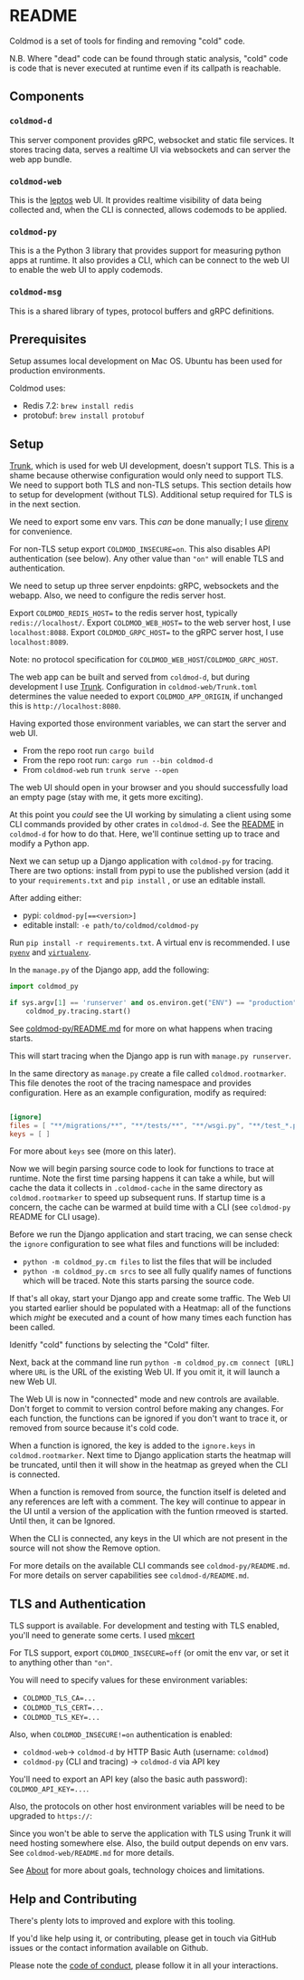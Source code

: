 # README

Coldmod is a set of tools for finding and removing "cold" code.

N.B. Where "dead" code can be found through static analysis, "cold" code is code that is never executed at runtime even if its callpath is reachable.

## Components

### `coldmod-d`

This server component provides gRPC, websocket and static file services. It stores tracing data, serves a realtime UI via websockets and can server the web app bundle.

### `coldmod-web`

This is the [leptos](https://leptos.dev/) web UI. It provides realtime visibility of data being collected and, when the CLI is connected, allows codemods to be applied.

### `coldmod-py`

This is a the Python 3 library that provides support for measuring python apps at runtime. It also provides a CLI, which can be connect to the web UI to enable the web UI to apply codemods.


### `coldmod-msg`

This is a shared library of types, protocol buffers and gRPC definitions.

## Prerequisites

Setup assumes local development on Mac OS.
Ubuntu has been used for production environments.

Coldmod uses:
* Redis 7.2: `brew install redis`
* protobuf: `brew install protobuf`

## Setup

[Trunk](https://trunkrs.dev/), which is used for web UI development, doesn't support TLS. This is a shame because otherwise configuration would only need to support TLS. We need to support both TLS and non-TLS setups. This section details how to setup for development (without TLS). Additional setup required for TLS is in the next section.

We need to export some env vars. This _can_ be done manually; I use [direnv](https://direnv.net/) for convenience.

For non-TLS setup export `COLDMOD_INSECURE=on`. This also disables API authentication (see below). Any other value than `"on"` will enable TLS and authentication.

We need to setup up three server enpdoints: gRPC, websockets and the webapp. Also, we need to configure the redis server host.

Export `COLDMOD_REDIS_HOST=` to the redis server host, typically `redis://localhost/`.
Export `COLDMOD_WEB_HOST=` to the web server host, I use `localhost:8088`.
Export `COLDMOD_GRPC_HOST=` to the gRPC server host, I use `localhost:8089`.

Note: no protocol specification for `COLDMOD_WEB_HOST`/`COLDMOD_GRPC_HOST`.

The web app can be built and served from `coldmod-d`, but during development I use [Trunk](https://trunkrs.dev/). Configuration in `coldmod-web/Trunk.toml`  determines the value needed to export `COLDMOD_APP_ORIGIN`, if unchanged this is `http://localhost:8080`.

Having exported those environment variables, we can start the server and web UI.
* From the repo root run `cargo build`
* From the repo root run: `cargo run --bin coldmod-d`
* From `coldmod-web` run `trunk serve --open`

The web UI should open in your browser and you should successfully load an empty page (stay with me, it gets more exciting).

At this point you _could_ see the UI working by simulating a client using some CLI commands provided by other crates in `coldmod-d`. See the [README](coldmod-d/README) in `coldmod-d` for how to do that. Here, we'll continue setting up to trace and modify a Python app.

Next we can setup up a Django application with `coldmod-py` for tracing. There are two options: install from pypi to use the published version (add it to your `requirements.txt` and `pip install` , or use an editable install.

After adding either:
* pypi: `coldmod-py[==<version>]`
* editable install: `-e path/to/coldmod/coldmod-py`

Run `pip install -r requirements.txt`.
A virtual env is recommended. I use [`pyenv`](https://github.com/pyenv/pyenv) and [`virtualenv`](https://virtualenv.pypa.io/en/latest/).

In the `manage.py` of the Django app, add the following:

```python
import coldmod_py

if sys.argv[1] == 'runserver' and os.environ.get("ENV") == "production":
    coldmod_py.tracing.start()
```
See [coldmod-py/README.md](coldmod-py/README.md) for more on what happens when tracing starts.


This will start tracing when the Django app is run with `manage.py runserver`.

In the same directory as `manage.py` create a file called `coldmod.rootmarker`.
This file denotes the root of the tracing namespace and provides configuration. Here as an example configuration, modify as required:

```toml

[ignore]
files = [ "**/migrations/**", "**/tests/**", "**/wsgi.py", "**/test_*.py", "**/tests.py",]
keys = [ ]

```

For more about `keys` see (more on this later).

Now we will begin parsing source code to look for functions to trace at runtime. Note the first time parsing happens it can take a while, but will cache the data it collects in `.coldmod-cache` in the same directory as `coldmod.rootmarker` to speed up subsequent runs. If startup time is a concern, the cache can be warmed at build time with a CLI (see `coldmod-py` README for CLI usage).

Before we run the Django application and start tracing, we can sense check the `ignore` configuration to see what files and functions will be included:
* `python -m coldmod_py.cm files` to list the files that will be included
* `python -m coldmod_py.cm srcs` to see all fully qualify names of functions which will be traced. Note this starts parsing the source code.

If that's all okay, start your Django app and create some traffic. The Web UI you started earlier should be populated with a Heatmap: all of the functions which _might_ be executed and a count of how many times each function has been called.

Idenitfy "cold" functions by selecting the "Cold" filter.

Next, back at the command line run `python -m coldmod_py.cm connect [URL]` where `URL` is the URL of the existing Web UI. If you omit it, it will launch a new Web UI.

The Web UI is now in "connected" mode and new controls are available. Don't forget to commit to version control before making any changes.
For each function, the functions can be ignored if you don't want to trace it, or removed from source because it's cold code.

When a function is ignored, the key is added to the `ignore.keys` in `coldmod.rootmarker`. Next time to Django application starts the heatmap will be truncated, until then it will show in the heatmap as greyed when the CLI is connected.

When a function is removed from source, the function itself is deleted and any references are left with a comment. The key will continue to appear in the UI until a version of the application with the funtion rmeoved is started. Until then, it can be Ignored.

When the CLI is connected, any keys in the UI which are not present in the source will not show the Remove option.

For more details on the available CLI commands see `coldmod-py/README.md`.
For more details on server capabilities see `coldmod-d/README.md`.


## TLS and Authentication

TLS support is available. For development and testing with TLS enabled, you'll need to generate some certs. I used [mkcert](https://github.com/FiloSottile/mkcert)

For TLS support, export `COLDMOD_INSECURE=off` (or omit the env var, or set it to anything other than `"on"`.

You will need to specify values for these environment variables:
* `COLDMOD_TLS_CA=...`
* `COLDMOD_TLS_CERT=...`
* `COLDMOD_TLS_KEY=...`

Also, when `COLDMOD_INSECURE!=on` authentication is enabled:
* `coldmod-web`-> `coldmod-d` by HTTP Basic Auth (username: `coldmod`)
* `coldmod-py` (CLI and tracing) -> `coldmod-d` via API key

You'll need to export an API key (also the basic auth password): `COLDMOD_API_KEY=...`.

Also, the protocols on other host environment variables will be need to be upgraded to `https://`:

Since you won't be able to serve the application with TLS using Trunk it will need hosting somewhere else. Also, the build output depends on env vars. See `coldmod-web/README.md` for more details.

See [About](./About.md) for more about goals, technology choices and limitations.


## Help and Contributing

There's plenty lots to improved and explore with this tooling.

If you'd like help using it, or contributing, please get in touch via GitHub issues or the contact information available on Github.

Please note the [code of conduct](CODE_OF_CONDUCT.md), please follow it in all your interactions.
